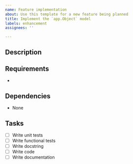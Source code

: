 ```yaml
---
name: Feature implementation
about: Use this template for a new feature being planned
title: Implement the `app.Object` model
labels: enhancement
assignees: ''

---
```


## Description


## Requirements
- 

## Dependencies
- None

## Tasks
- [ ] Write unit tests
- [ ] Write functional tests
- [ ] Write docstring
- [ ] Write code
- [ ] Write documentation
